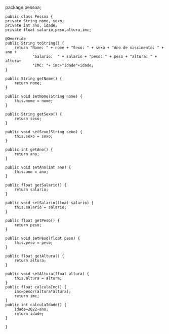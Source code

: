 
package pessoa;

    public class Pessoa {
    private String nome, sexo;
    private int ano, idade;
    private float salario,peso,altura,imc;

    @Override
    public String toString() {
        return "Nome: " + nome + "Sexo: " + sexo + "Ano de nascimento: " + ano + 
                "Salario:  " + salario + "peso: " + peso + "altura: " + altura+ 
                "IMC: "+ imc+"idade"+idade;
    }

    public String getNome() {
        return nome;
    }

    public void setNome(String nome) {
        this.nome = nome;
    }

    public String getSexo() {
        return sexo;
    }
    
    public void setSexo(String sexo) {
        this.sexo = sexo;
    }

    public int getAno() {
        return ano;
    }

    public void setAno(int ano) {
        this.ano = ano;
    }

    public float getSalario() {
        return salario;
    }

    public void setSalario(float salario) {
        this.salario = salario;
    }

    public float getPeso() {
        return peso;
    }

    public void setPeso(float peso) {
        this.peso = peso;
    }

    public float getAltura() {
        return altura;
    }

    public void setAltura(float altura) {
        this.altura = altura;
    }
    public float calculaImc() {
        imc=peso/(altura*altura);
        return imc;
    }
    public int calculaIdade() {
        idade=2022-ano;
        return idade;
    }
   
    }  



